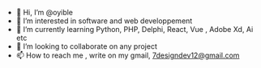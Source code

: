 - 👋 Hi, I’m @oyible
- 👀 I’m interested in software and web developpement
- 🌱 I’m currently learning Python, PHP, Delphi, React, Vue , Adobe Xd, Ai etc  
- 💞️ I’m looking to collaborate on any project
- 📫 How to reach me , write on my gmail, 7designdev12@gmail.com

<!---
oyible/oyible is a ✨ special ✨ repository because its `README.md` (this file) appears on your GitHub profile.
You can click the Preview link to take a look at your changes.
--->
